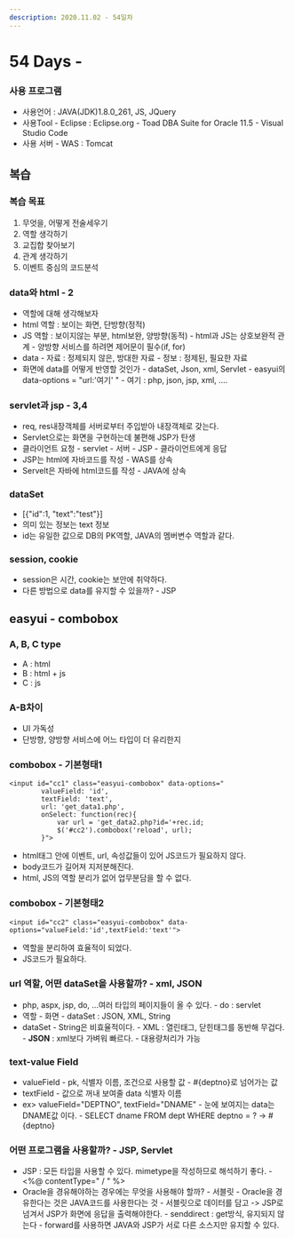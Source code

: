 ```yaml
---
description: 2020.11.02 - 54일차
---
```


# 54 Days -

### 사용 프로그램

* 사용언어 : JAVA\(JDK\)1.8.0\_261, JS, JQuery
* 사용Tool  - Eclipse : Eclipse.org - Toad DBA Suite for Oracle 11.5 - Visual Studio Code
* 사용 서버 - WAS : Tomcat

## 복습

### 복습 목표

1. 무엇을, 어떻게 전술세우기
2. 역할 생각하기
3. 교집합 찾아보기
4. 관계 생각하기
5. 이벤트 중심의 코드분석

### data와 html - 2

* 역할에 대해 생각해보자
* html 역할 : 보이는 화면, 단방향\(정적\)
* JS    역할 : 보이지않는 부분, html보완, 양방향\(동적\) - html과 JS는 상호보완적 관계 - 양방향 서비스를 하려면 제어문이 필수\(if, for\)
* data - 자료 : 정제되지 않은, 방대한 자료 - 정보 : 정제된, 필요한 자료
* 화면에 data를 어떻게 반영할 것인가 - dataSet, Json, xml, Servlet - easyui의 data-options = "url:'여기' " - 여기 : php, json, jsp, xml, ....

### servlet과 jsp - 3,4

* req, res내장객체를 서버로부터 주입받아 내장객체로 갖는다.
* Servlet으로는 화면을 구현하는데 불편해 JSP가 탄생
* 클라이언트 요청 - servlet - 서버 - JSP - 클라이언트에게 응답
* JSP는 html에 자바코드를 작성 - WAS를 상속
* Servelt은 자바에 html코드를 작성 - JAVA에 상속

### dataSet

* \[{"id":1, "text":"test"}\]
* 의미 있는 정보는 text 정보
* id는 유일한 값으로 DB의 PK역할, JAVA의 멤버변수 역할과 같다. 

### session, cookie

* session은 시간, cookie는 보안에 취약하다.
* 다른 방법으로 data를 유지할 수 있을까? - JSP

## easyui - combobox

### A, B, C type

* A : html
* B : html + js
* C : js

### A-B차이

* UI 가독성
* 단방향, 양방향 서비스에 어느 타입이 더 유리한지

### combobox - 기본형태1

```markup
<input id="cc1" class="easyui-combobox" data-options="
        valueField: 'id',
        textField: 'text',
        url: 'get_data1.php',
        onSelect: function(rec){
            var url = 'get_data2.php?id='+rec.id;
            $('#cc2').combobox('reload', url);
        }">
```

* html태그 안에 이벤트, url, 속성값들이 있어 JS코드가 필요하지 않다.
* body코드가 길어져 지저분해진다.
* html, JS의 역할 분리가 없어 업무분담을 할 수 없다.

### combobox - 기본형태2

```markup
<input id="cc2" class="easyui-combobox" data-options="valueField:'id',textField:'text'">
```

* 역할을 분리하여 효율적이 되었다.
* JS코드가 필요하다.

### url 역할, 어떤 dataSet을 사용할까? - xml, JSON

* php, aspx, jsp, do, ...여러 타입의 페이지들이 올 수 있다. - do : servlet
* 역할 - 화면 - dataSet : JSON, XML, String
* dataSet - String은 비효율적이다. - XML : 열린태그, 닫힌태그를 동반해 무겁다. - **JSON** : xml보다 가벼워 빠르다. - 대용량처리가 가능

### text-value Field

* valueField - pk, 식별자 이름, 조건으로 사용할 값 - \#{deptno}로 넘어가는 값
* textField - 값으로 꺼내 보여줄 data 식별자 이름
* ex&gt; valueField="DEPTNO", textField="DNAME" - 눈에 보여지는 data는 DNAME값 이다. - SELECT dname FROM dept WHERE deptno = ? -&gt; \#{deptno}

### 어떤 프로그램을 사용할까? - JSP, Servlet

* JSP : 모든 타입을 사용할 수 있다. mimetype을 작성하므로 해석하기 좋다. - &lt;%@ contentType=" / " %&gt;
* Oracle을 경유해야하는 경우에는 무엇을 사용해야 할까? - 서블릿 - Oracle을 경유한다는 것은 JAVA코드를 사용한다는 것 - 서블릿으로 데이터를 담고 -&gt; JSP로 넘겨서 JSP가 화면에 응답을 출력해야한다. - senddirect : get방식, 유지되지 않는다  - forward를 사용하면 JAVA와 JSP가 서로 다른 소스지만 유지할 수 있다.

